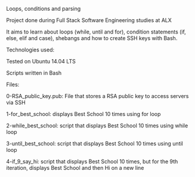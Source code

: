 Loops, conditions and parsing

Project done during Full Stack Software Engineering studies at ALX

It aims to learn about loops (while, until and for), condition statements (if, else, elif and case),
shebangs and how to create SSH keys with Bash.

Technologies used:

Tested on Ubuntu 14.04 LTS

Scripts written in Bash

Files:

0-RSA_public_key.pub: File that stores a RSA public key to access servers via SSH

1-for_best_school: displays Best School 10 times using for loop

2-while_best_school: script that displays Best School 10 times using while loop

3-until_best_school: script that displays Best School 10 times using until loop

4-if_9_say_hi: script that displays Best School 10 times, but for the 9th iteration, displays
Best School and then Hi on a new line


